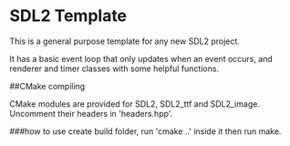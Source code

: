 # SDL2 Template

This is a general purpose template for any new SDL2 project.

It has a basic event loop that only updates when an event occurs, and renderer and timer classes with some helpful functions. 

##CMake compiling

CMake modules are provided for SDL2, SDL2_ttf and SDL2_image. Uncomment their headers in 'headers.hpp'.

###how to use
create build folder, run 'cmake ..' inside it then run make.